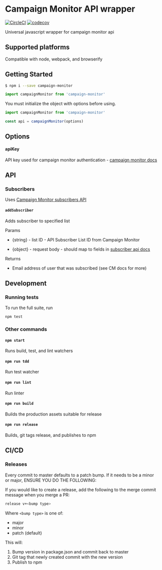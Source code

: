 # Campaign Monitor API wrapper

[![CircleCI](https://circleci.com/gh/homezen/campaignmonitor-node.svg?style=svg)](https://circleci.com/gh/homezen/campaignmonitor-node)
[![codecov](https://codecov.io/gh/homezen/campaignmonitor-node/branch/master/graph/badge.svg)](https://codecov.io/gh/homezen/campaignmonitor-node)

Universal javascript wrapper for campaign monitor api

## Supported platforms

Compatible with node, webpack, and browserify


## Getting Started

```bash
$ npm i --save campaign-monitor
```

```js
import campaignMonitor from 'campaign-monitor'
```

You must initialize the object with options before using.

```js
import campaignMonitor from 'campaign-monitor'

const api = campaignMonitor(options)
```

## Options

#### apiKey

API key used for campaign monitor authentication - [campaign monitor
docs](docshttps://www.campaignmonitor.com/api/getting-started/#authenticating-api-key)


## API

### Subscribers

Uses [Campaign Monitor subscribers API](https://www.campaignmonitor.com/api/subscribers/)

#### `addSubscriber`

Adds subscriber to specified list

Params

- {string} - list ID - API Subscriber List ID from Campaign Monitor

- {object} - request body - should map to fields in [subscriber api docs](https://www.campaignmonitor.com/api/subscribers/)

Returns

- Email address of user that was subscribed (see CM docs for more)

## Development

### Running tests

To run the full suite, run

```bash
npm test
```

### Other commands

#### `npm start`

Runs build, test, and lint watchers

#### `npm run tdd`

Run test watcher

#### `npm run lint`

Run linter

#### `npm run build`

Builds the production assets suitable for release

#### `npm run release`

Builds, git tags release, and publishes to npm


## CI/CD

### Releases

Every commit to master defaults to a patch bump.  If it needs to be a minor or major, ENSURE YOU DO
THE FOLLOWING:

If you would like to create a release, add the following to the merge commit message when you merge
a PR:

```bash
release v+<bump type>
```

Where `<bump type>` is one of:

*   major
*   minor
*   patch (default)

This will:

1.  Bump version in package.json and commit back to master
1.  Git tag that newly created commit with the new version
1.  Publish to npm



